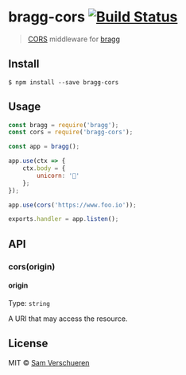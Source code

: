 # bragg-cors [![Build Status](https://travis-ci.org/SamVerschueren/bragg-cors.svg?branch=master)](https://travis-ci.org/SamVerschueren/bragg-cors)

> [CORS](https://developer.mozilla.org/en-US/docs/Web/HTTP/Access_control_CORS) middleware for [bragg](https://github.com/SamVerschueren/bragg)


## Install

```
$ npm install --save bragg-cors
```


## Usage

```js
const bragg = require('bragg');
const cors = require('bragg-cors');

const app = bragg();

app.use(ctx => {
	ctx.body = {
		unicorn: '🦄'
	};
});

app.use(cors('https://www.foo.io'));

exports.handler = app.listen();
```


## API

### cors(origin)

#### origin

Type: `string`

A URI that may access the resource.


## License

MIT © [Sam Verschueren](https://github.com/SamVerschueren)
